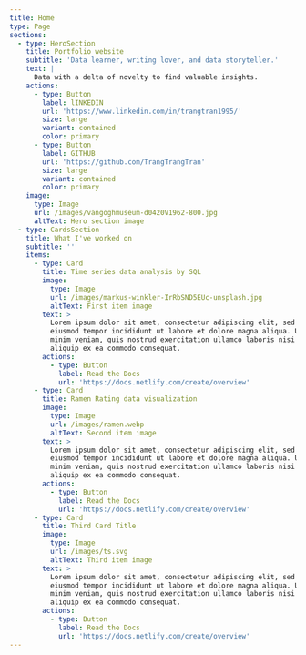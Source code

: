 ```yaml
---
title: Home
type: Page
sections:
  - type: HeroSection
    title: Portfolio website
    subtitle: 'Data learner, writing lover, and data storyteller.'
    text: |
      Data with a delta of novelty to find valuable insights.
    actions:
      - type: Button
        label: lINKEDIN
        url: 'https://www.linkedin.com/in/trangtran1995/'
        size: large
        variant: contained
        color: primary
      - type: Button
        label: GITHUB
        url: 'https://github.com/TrangTrangTran'
        size: large
        variant: contained
        color: primary
    image:
      type: Image
      url: /images/vangoghmuseum-d0420V1962-800.jpg
      altText: Hero section image
  - type: CardsSection
    title: What I've worked on
    subtitle: ''
    items:
      - type: Card
        title: Time series data analysis by SQL
        image:
          type: Image
          url: /images/markus-winkler-IrRbSND5EUc-unsplash.jpg
          altText: First item image
        text: >
          Lorem ipsum dolor sit amet, consectetur adipiscing elit, sed do
          eiusmod tempor incididunt ut labore et dolore magna aliqua. Ut enim ad
          minim veniam, quis nostrud exercitation ullamco laboris nisi ut
          aliquip ex ea commodo consequat.
        actions:
          - type: Button
            label: Read the Docs
            url: 'https://docs.netlify.com/create/overview'
      - type: Card
        title: Ramen Rating data visualization
        image:
          type: Image
          url: /images/ramen.webp
          altText: Second item image
        text: >
          Lorem ipsum dolor sit amet, consectetur adipiscing elit, sed do
          eiusmod tempor incididunt ut labore et dolore magna aliqua. Ut enim ad
          minim veniam, quis nostrud exercitation ullamco laboris nisi ut
          aliquip ex ea commodo consequat.
        actions:
          - type: Button
            label: Read the Docs
            url: 'https://docs.netlify.com/create/overview'
      - type: Card
        title: Third Card Title
        image:
          type: Image
          url: /images/ts.svg
          altText: Third item image
        text: >
          Lorem ipsum dolor sit amet, consectetur adipiscing elit, sed do
          eiusmod tempor incididunt ut labore et dolore magna aliqua. Ut enim ad
          minim veniam, quis nostrud exercitation ullamco laboris nisi ut
          aliquip ex ea commodo consequat.
        actions:
          - type: Button
            label: Read the Docs
            url: 'https://docs.netlify.com/create/overview'
---
```


